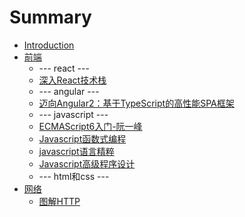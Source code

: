# Summary
* [Introduction](README.md)
* [前端](summary/web.md)
    <!-- * [深入浅出React和Redux](2019/dissecting_react_redux.md) -->
    <!-- * [javascript权威指南](2019/javascript_the_definitive_guide.md) -->
    <!-- * [深入浅出node.js](2019/node_js.md) -->
    <!-- * [精通正则表达式](2019/regexp.md) -->
    <!-- * [Angular权威教程](2019/the_complete_book_on_angular2.md) -->
    <!-- * [webkit技术内幕](2019/webkit.md) -->
    <!-- * [第一本docker书](2019/the_docker_book.md) -->
    <!-- * [学习JavaScript数据结构与算法](2019/js_data_structures.md) -->
    * --- react ---
    * [深入React技术栈](2018/react.md)
    * --- angular ---
    * [迈向Angular2：基于TypeScript的高性能SPA框架](2018/angular2.md)
    * --- javascript ---
	* [ECMAScript6入门-阮一峰](2018/es6.md)
	* [Javascript函数式编程](2018/js_functional.md)
	* [javascript语言精粹](2018/js_the_good_part.md)
	* [Javascript高级程序设计](2018/js_professional.md)
	* --- html和css ---
    <!-- * [css权威指南](2019/css_the_definitive_guide.md) -->
    <!-- * [Html5与css3权威指南_上](2019/html5_css3_the_definitive_guide_one.md) -->
    <!-- * [Html5与css3权威指南_下](2019/html5_css3_the_definitive_guide_two.md) -->
* [网络](summary/http.md)
	* [图解HTTP](2018/http.md)
<!-- * [服务端](summary/server.md) -->
<!-- * [设计](summary/design.md) -->
<!-- * [管理](summary/manage.md) -->
<!-- * [安全](summary/security.md) -->
<!-- * [心理学](summary/psychology.md) -->
<!-- * [其他](summary/others.md) -->




